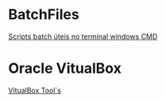 # BatchFiles
[Scripts batch úteis no terminal windows CMD](https://github.com/WesDavid97/BatchFiles-Windows/tree/main/Sistema)

# Oracle VitualBox
[VitualBox Tool´s](https://github.com/WesDavid97/BatchFiles/issues/1)
